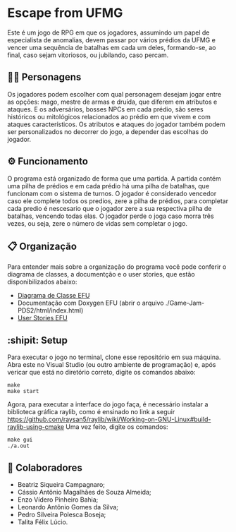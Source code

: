 # Escape from UFMG 
Este é um jogo de RPG em que os jogadores, assumindo um papel de especialista de anomalias, devem passar por vários prédios da
UFMG e vencer uma sequência de batalhas em cada um deles, formando-se, ao final, caso sejam vitoriosos, ou jubilando, caso percam.

## :mage_woman: Personagens
Os jogadores podem escolher com qual personagem desejam jogar entre as opções: mago, mestre de armas e druída, 
que diferem em atributos e ataques. E os adversários, bosses NPCs em cada prédio, são seres históricos ou mitológicos relacionados ao prédio em que vivem e com ataques característicos. Os atributos e ataques do jogador também podem ser personalizados no decorrer do jogo, a depender das escolhas do jogador.

## :gear: Funcionamento
O programa está organizado de forma que uma partida. A partida contém uma pilha de prédios e em cada prédio há uma pilha de batalhas, que funcionam com o sistema de turnos. 
O jogador é considerado vencedor caso ele complete todos os predios, zere a pilha de prédios, para completar cada predio é nescesario que o jogador zere a sua respectiva pilha de batalhas, vencendo todas elas.
O jogador perde o joga caso morra três vezes, ou seja, zere o número de vidas sem completar o jogo.

## :clipboard: Organização
Para entender mais sobre a organização do programa você pode conferir o diagrama de classes, a documentção e o user stories, que estão disponibilizados abaixo:
* [Diagrama de Classe EFU](https://lucid.app/lucidchart/b54e3f5d-465f-4ce0-92ee-862de4a45c31/edit?invitationId=inv_17022fcf-c75d-48a3-ae5c-8ae11b7aefec&page=HWEp-vi-RSFO#)
* Documentação com Doxygen EFU (abrir o arquivo ./Game-Jam-PDS2/html/index.html)
* [User Stories EFU](https://docs.google.com/document/d/1ZR6FHnB6NyvXxb8IlHSf6qMpoL0bJax4UTGQYGjeI2o/edit?usp=sharing)

## :shipit: Setup
Para executar o jogo no terminal, clone esse repositório em sua máquina. Abra este no Visual Studio (ou outro ambiente de programação) e, após vericar que está no diretório correto, digite os comandos abaixo:
```
make
make start
```
Agora, para executar a interface do jogo faça, é necessário instalar a biblioteca gráfica raylib, como é ensinado no link a seguir
https://github.com/raysan5/raylib/wiki/Working-on-GNU-Linux#build-raylib-using-cmake
Uma vez feito, digite os comandos:
```
make gui
./a.out
```

## :brain: Colaboradores
* Beatriz Siqueira Campagnaro;
* Cássio Antônio Magalhães de Souza Almeida;
* Enzo Vídero Pinheiro Bahia;
* Leonardo Antônio Gomes da Silva;
* Pedro Silveira Polesca Boseja;
* Talita Félix Lúcio.
